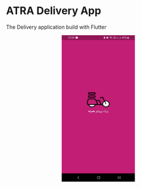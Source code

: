 # ATRA Delivery App

The Delivery application build with Flutter

<div style="width:100%;display:flex;justify-content:center">

<img  src="https://github.com/ir-tec/atra_driver_ScreenShots/blob/main/Splash_Screen.jpg" data-canonical-src="https://github.com/ir-tec/atra_driver_ScreenShots/blob/main/Splash_Screen.jpg" width="200" height="400" />

 </div>
